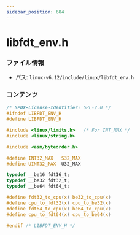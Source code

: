 ```yaml
---
sidebar_position: 684
---
```

# libfdt_env.h

### ファイル情報

- パス: `linux-v6.12/include/linux/libfdt_env.h`

### コンテンツ

```h
/* SPDX-License-Identifier: GPL-2.0 */
#ifndef LIBFDT_ENV_H
#define LIBFDT_ENV_H

#include <linux/limits.h>	/* For INT_MAX */
#include <linux/string.h>

#include <asm/byteorder.h>

#define INT32_MAX	S32_MAX
#define UINT32_MAX	U32_MAX

typedef __be16 fdt16_t;
typedef __be32 fdt32_t;
typedef __be64 fdt64_t;

#define fdt32_to_cpu(x) be32_to_cpu(x)
#define cpu_to_fdt32(x) cpu_to_be32(x)
#define fdt64_to_cpu(x) be64_to_cpu(x)
#define cpu_to_fdt64(x) cpu_to_be64(x)

#endif /* LIBFDT_ENV_H */

```

